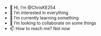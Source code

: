 - 👋 Hi, I’m @ChrisKE254
- 👀 I’m interested in everything
- 🌱 I’m currently learning something
- 💞️ I’m looking to collaborate on some things
- 📫 How to reach me? Not now

<!---
ChrisKE254/ChrisKE254 is a ✨ special ✨ repository because its `README.md` (this file) appears on your GitHub profile.
You can click the Preview link to take a look at your changes.
--->
